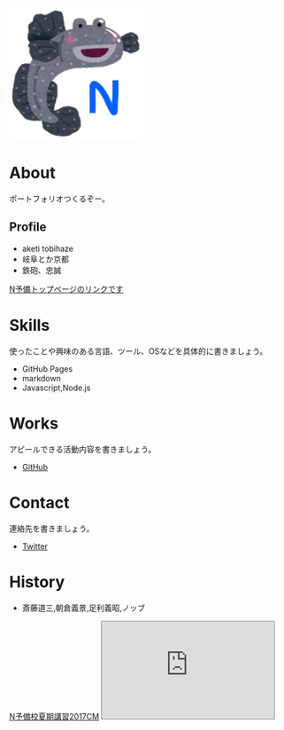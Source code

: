 ![プロフィール画像](bmNxfuKw_400x400.jpg)

# About
ポートフォリオつくるぞー。

## Profile
- aketi tobihaze
- 岐阜とか京都
- 鉄砲、忠誠


[N予備トップページのリンクです](https://nnn.ed.nico)


# Skills
使ったことや興味のある言語、ツール、OSなどを具体的に書きましょう。
- GitHub Pages
- markdown
- Javascript,Node.js

# Works
アピールできる活動内容を書きましょう。
- [GitHub](https://github.com/tobihaze)

# Contact
連絡先を書きましょう。
- [Twitter](https://twitter.com/tobihaze217_bot)

# History
- 斎藤道三,朝倉義景,足利義昭,ノッブ

<script type="application/javascript" src="https://embed.nicovideo.jp/watch/1500362884/script?w=640&h=360"></script><noscript><a href="https://www.nicovideo.jp/watch/1500362884">N予備校夏期講習2017CM</a></noscript>

<iframe width="312" height="176" src="https://ext.seiga.nicovideo.jp/thumb/mg451003" scrolling="no" style="border:solid 1px #888;" frameborder="0"><a href="http://nico.ms/mg451003">今週の叡王戦-あなたの知らない将棋の世界- 第6話：叡王戦とは？ / 叡王戦運営スタッフ - ニコニコ静画 (マンガ)</a></iframe>

